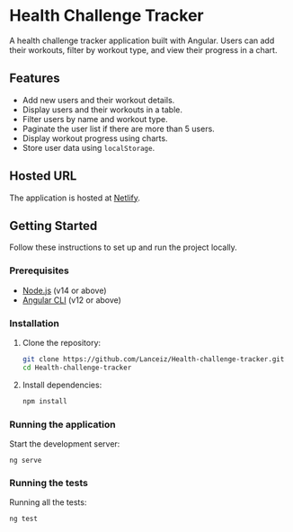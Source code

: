 # Health Challenge Tracker

A health challenge tracker application built with Angular. Users can add their workouts, filter by workout type, and view their progress in a chart.

## Features

- Add new users and their workout details.
- Display users and their workouts in a table.
- Filter users by name and workout type.
- Paginate the user list if there are more than 5 users.
- Display workout progress using charts.
- Store user data using `localStorage`.

## Hosted URL

The application is hosted at [Netlify](https://health-challenge-tracker.netlify.app/).

## Getting Started

Follow these instructions to set up and run the project locally.

### Prerequisites

- [Node.js](https://nodejs.org/en/download/) (v14 or above)
- [Angular CLI](https://angular.io/cli) (v12 or above)

### Installation

1. Clone the repository:

   ```bash
   git clone https://github.com/Lanceiz/Health-challenge-tracker.git
   cd Health-challenge-tracker

2. Install dependencies:

    ```bash
    npm install

### Running the application

Start the development server:
    
    ng serve

### Running the tests

Running all the tests:
    
    ng test

